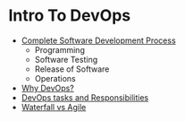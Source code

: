# Intro To DevOps

- [Complete Software Development Process](https://github.com/Anjani-Kr-Ray/Zet/blob/master/Descriptive%20Notes/DevOps/Intro_to_DevOps.md#complete-software-development-process)
	- Programming
	- Software Testing
	- Release of Software
	- Operations
- [Why DevOps?](https://github.com/Anjani-Kr-Ray/Zet/blame/b76526e3a687cf62c73dc1fea61d8f530d25c11e/Descriptive%20Notes/DevOps/Intro_to_DevOps.md#L48)
- [DevOps tasks and Responsibilities](https://github.com/Anjani-Kr-Ray/Zet/blob/master/Descriptive%20Notes/DevOps/Intro_to_DevOps.md#devops-tasks-and-responsibilities)
- [Waterfall vs Agile](https://github.com/Anjani-Kr-Ray/Zet/blob/master/Descriptive%20Notes/DevOps/Intro_to_DevOps.md#traditional-way-waterfall-method)